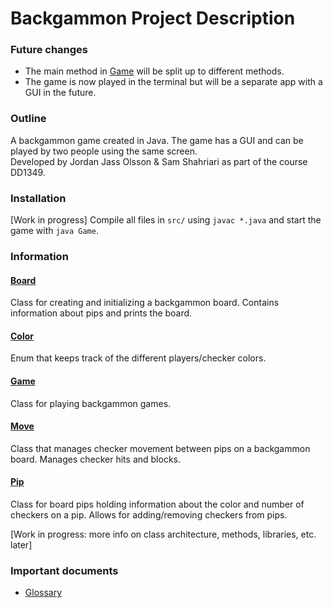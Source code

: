 # Backgammon Project Description

### Future changes

- The main method in [Game](src/Game.java) will be split up to different methods.
- The game is now played in the terminal but will be a separate app with a GUI in the future.

### Outline

A backgammon game created in Java. The game has a GUI and can be played by two people using the same screen.   
Developed by Jordan Jass Olsson & Sam Shahriari as part of the course DD1349.

### Installation

[Work in progress] Compile all files in `src/` using `javac *.java` and start the game with `java Game`.

### Information

#### [Board](src/Board.java)

Class for creating and initializing a backgammon board. Contains information about pips and prints the board.

#### [Color](src/Color.java)

Enum that keeps track of the different players/checker colors.

#### [Game](src/Game.java)

Class for playing backgammon games.

#### [Move](src/Move.java)

Class that manages checker movement between pips on a backgammon board. Manages checker hits and blocks.

#### [Pip](src/Pip.java)

Class for board pips holding information about the color and number of checkers on a pip. Allows for adding/removing 
checkers from pips.


[Work in progress: more info on class architecture, methods, libraries, etc. later]

### Important documents

- [Glossary](docs/Glossary.md)
